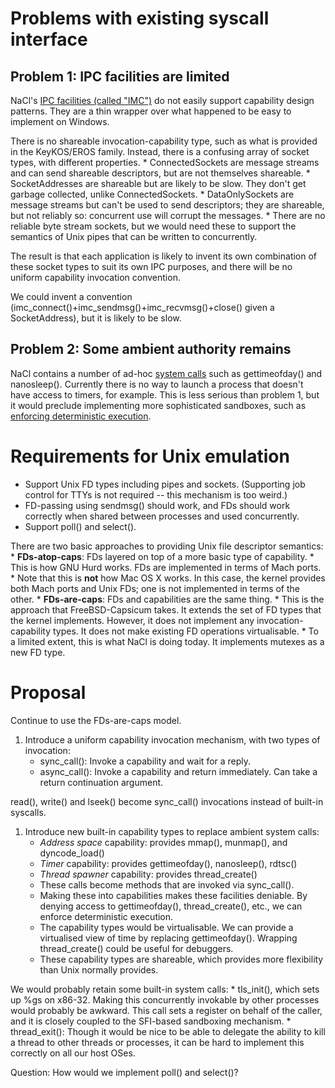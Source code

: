 # Problems with existing syscall interface

## Problem 1: IPC facilities are limited

NaCl's [IPC facilities (called "IMC")](imc_sockets.md) do not easily support
capability design patterns. They are a thin wrapper over what happened to be
easy to implement on Windows.

There is no shareable invocation-capability type, such as what is provided in
the KeyKOS/EROS family. Instead, there is a confusing array of socket types,
with different properties. * ConnectedSockets are message streams and can send
shareable descriptors, but are not themselves shareable. * SocketAddresses are
shareable but are likely to be slow. They don't get garbage collected, unlike
ConnectedSockets. * DataOnlySockets are message streams but can't be used to
send descriptors; they are shareable, but not reliably so: concurrent use will
corrupt the messages. * There are no reliable byte stream sockets, but we would
need these to support the semantics of Unix pipes that can be written to
concurrently.

The result is that each application is likely to invent its own combination of
these socket types to suit its own IPC purposes, and there will be no uniform
capability invocation convention.

We could invent a convention
(imc\_connect()+imc\_sendmsg()+imc\_recvmsg()+close() given a SocketAddress),
but it is likely to be slow.

## Problem 2: Some ambient authority remains

NaCl contains a number of ad-hoc [system calls](system_calls.md) such as
gettimeofday() and nanosleep(). Currently there is no way to launch a process
that doesn't have access to timers, for example. This is less serious than
problem 1, but it would preclude implementing more sophisticated sandboxes, such
as [enforcing deterministic execution](deterministic_execution.md).

# Requirements for Unix emulation

*   Support Unix FD types including pipes and sockets. (Supporting job control
    for TTYs is not required -- this mechanism is too weird.)
*   FD-passing using sendmsg() should work, and FDs should work correctly when
    shared between processes and used concurrently.
*   Support poll() and select().

There are two basic approaches to providing Unix file descriptor semantics: *
**FDs-atop-caps**: FDs layered on top of a more basic type of capability. * This
is how GNU Hurd works. FDs are implemented in terms of Mach ports. * Note that
this is **not** how Mac OS X works. In this case, the kernel provides both Mach
ports and Unix FDs; one is not implemented in terms of the other. *
**FDs-are-caps**: FDs and capabilities are the same thing. * This is the
approach that FreeBSD-Capsicum takes. It extends the set of FD types that the
kernel implements. However, it does not implement any invocation-capability
types. It does not make existing FD operations virtualisable. * To a limited
extent, this is what NaCl is doing today. It implements mutexes as a new FD
type.

# Proposal

Continue to use the FDs-are-caps model.

1.  Introduce a uniform capability invocation mechanism, with two types of
    invocation:
    *   sync\_call(): Invoke a capability and wait for a reply.
    *   async\_call(): Invoke a capability and return immediately. Can take a
        return continuation argument.

read(), write() and lseek() become sync\_call() invocations instead of built-in
syscalls.

1.  Introduce new built-in capability types to replace ambient system calls:
    *   _Address space_ capability: provides mmap(), munmap(), and
        dyncode\_load()
    *   _Timer_ capability: provides gettimeofday(), nanosleep(), rdtsc()
    *   _Thread spawner_ capability: provides thread\_create()
    *   These calls become methods that are invoked via sync\_call().
    *   Making these into capabilities makes these facilities deniable. By
        denying access to gettimeofday(), thread\_create(), etc., we can enforce
        deterministic execution.
    *   The capability types would be virtualisable. We can provide a
        virtualised view of time by replacing gettimeofday(). Wrapping
        thread\_create() could be useful for debuggers.
    *   These capability types are shareable, which provides more flexibility
        than Unix normally provides.

We would probably retain some built-in system calls: * tls\_init(), which sets
up %gs on x86-32. Making this concurrently invokable by other processes would
probably be awkward. This call sets a register on behalf of the caller, and it
is closely coupled to the SFI-based sandboxing mechanism. * thread\_exit():
Though it would be nice to be able to delegate the ability to kill a thread to
other threads or processes, it can be hard to implement this correctly on all
our host OSes.

Question: How would we implement poll() and select()?
